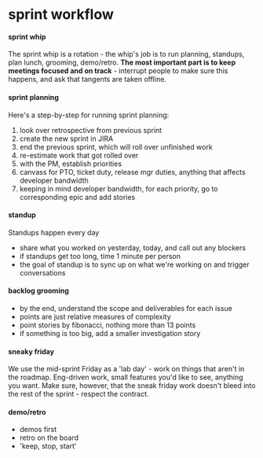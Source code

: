 # sprint workflow

#### sprint whip

The sprint whip is a rotation - the whip's job is to run planning, standups, plan lunch, grooming, demo/retro. **The most important part is to keep meetings focused and on track** - interrupt people to make sure this happens, and ask that tangents are taken offline.

#### sprint planning

Here's a step-by-step for running sprint planning:

1. look over retrospective from previous sprint
1. create the new sprint in JIRA
1. end the previous sprint, which will roll over unfinished work
1. re-estimate work that got rolled over
1. with the PM, establish priorities
1. canvass for PTO, ticket duty, release mgr duties, anything that affects developer bandwidth
1. keeping in mind developer bandwidth, for each priority, go to corresponding epic and add stories

#### standup

Standups happen every day
* share what you worked on yesterday, today, and call out any blockers
* if standups get too long, time 1 minute per person
* the goal of standup is to sync up on what we're working on and  trigger conversations

#### backlog grooming

* by the end, understand the scope and deliverables for each issue
* points are just relative measures of complexity
* point stories by fibonacci, nothing more than 13 points
* if something is too big, add a smaller investigation story

#### sneaky friday

We use the mid-sprint Friday as a 'lab day' - work on things that aren't in the roadmap. Eng-driven work, small features you'd like to see, anything you want. Make sure, however, that the sneak friday work doesn't bleed into the rest of the sprint - respect the contract.

#### demo/retro

* demos first
* retro on the board
* 'keep, stop, start'
